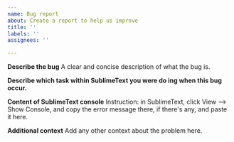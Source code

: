 ```yaml
---
name: Bug report
about: Create a report to help us improve
title: ''
labels: ''
assignees: ''

---
```


**Describe the bug**
A clear and concise description of what the bug is.

**Describe which task within SublimeText you were do ing when this bug occur.**

**Content of SublimeText console**
Instruction: in SublimeText, click View --> Show Console, and copy the error message there, if there's any, and paste it here.


**Additional context**
Add any other context about the problem here.
